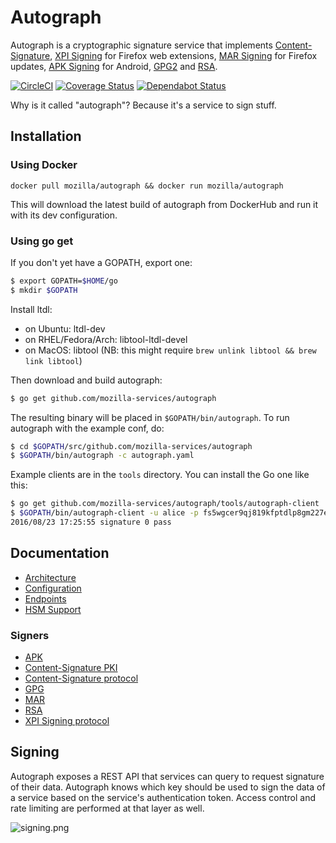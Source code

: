 # Autograph
Autograph is a cryptographic signature service that implements
[Content-Signature](signer/contentsignaturepki/README.md),
[XPI Signing](signer/xpi/README.md) for Firefox web extensions,
[MAR Signing](signer/mar/README.md) for Firefox updates,
[APK Signing](signer/apk2/README.md) for Android,
[GPG2](signer/gpg2/README.md)
and [RSA](signer/genericrsa/README.md).

[![CircleCI](https://circleci.com/gh/mozilla-services/autograph/tree/main.svg?style=svg)](https://circleci.com/gh/mozilla-services/autograph/tree/main)
[![Coverage Status](https://coveralls.io/repos/github/mozilla-services/autograph/badge.svg?branch=main)](https://coveralls.io/github/mozilla-services/autograph?branch=main)
[![Dependabot Status](https://api.dependabot.com/badges/status?host=github&repo=mozilla-services/autograph)](https://dependabot.com)

Why is it called "autograph"? Because it's a service to sign stuff.

## Installation

### Using Docker

`docker pull mozilla/autograph && docker run mozilla/autograph`

This will download the latest build of autograph from DockerHub and run it with its dev configuration.

### Using go get

If you don't yet have a GOPATH, export one:
```bash
$ export GOPATH=$HOME/go
$ mkdir $GOPATH
```

Install ltdl:
* on Ubuntu: ltdl-dev
* on RHEL/Fedora/Arch: libtool-ltdl-devel
* on MacOS: libtool (NB: this might require `brew unlink libtool && brew link libtool`)

Then download and build autograph:
```bash
$ go get github.com/mozilla-services/autograph
```

The resulting binary will be placed in `$GOPATH/bin/autograph`. To run autograph with the example conf, do:
```bash
$ cd $GOPATH/src/github.com/mozilla-services/autograph
$ $GOPATH/bin/autograph -c autograph.yaml
```

Example clients are in the `tools` directory. You can install the Go one like this:
```bash
$ go get github.com/mozilla-services/autograph/tools/autograph-client
$ $GOPATH/bin/autograph-client -u alice -p fs5wgcer9qj819kfptdlp8gm227ewxnzvsuj9ztycsx08hfhzu -t http://localhost:8000/sign/data -r '[{"input": "Y2FyaWJvdW1hdXJpY2UK"}]'
2016/08/23 17:25:55 signature 0 pass
```

## Documentation

* [Architecture](docs/architecture.md)
* [Configuration](docs/configuration.md)
* [Endpoints](docs/endpoints.md)
* [HSM Support](docs/hsm.md)

### Signers

* [APK](signer/apk2/README.md)
* [Content-Signature PKI](signer/contentsignaturepki/README.md)
* [Content-Signature protocol](signer/contentsignature/README.md)
* [GPG](signer/gpg2/README.md)
* [MAR](signer/mar/README.md)
* [RSA](signer/genericrsa/README.md)
* [XPI Signing protocol](signer/xpi/README.md)

## Signing

Autograph exposes a REST API that services can query to request signature of
their data. Autograph knows which key should be used to sign the data of a
service based on the service's authentication token. Access control and rate
limiting are performed at that layer as well.

![signing.png](docs/statics/Autograph%20signing.png)
